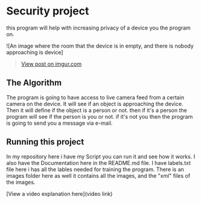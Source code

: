 # Security project

 this program will help with increasing privacy of a device you the program on. 

![An image where the room that the device is in empty, and there is nobody approaching is device]<blockquote class="imgur-embed-pub" lang="en" data-id="JsHxvs2"><a href="https://imgur.com/JsHxvs2">View post on imgur.com</a></blockquote>

## The Algorithm

The program is going to have access to live camera feed from a certain camera on the device. It will see if an object is approaching the device. Then it will define if the object is a person or not. then if it's a person the program will see if the person is you or not. if it's not you then the program is going to send you a message via e-mail. 

## Running this project

In my repository here i have my Script you can run it and see how it works. 
I also have the Documentation here in the README.md file. I have labels.txt file here i has all the lables needed for training the program. 
There is an images folder here as well it contains all the images, and the "xml" files of the images. 

[View a video explanation here](video link)
